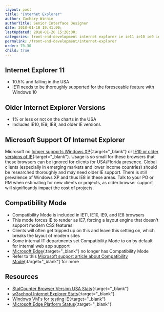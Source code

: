 ```yaml
---
layout: post
title: "Internet Explorer"
author: Zachary Winnie
authorTitle: Senior Interface Designer
date: 2018-01-10 19:41:00;
lastUpdated: 2018-01-20 15:28:00;
categories: front-end-development internet explorer ie ie11 ie10 ie9 ie8 edge browser support testing
permalink: /front-end-development/internet-explorer
order: 70.30
child: true
---
```


## Internet Explorer 11

* 10.5% and falling in the USA
* IE11 needs to be thoroughly supported for the foreseeable feature with Windows 10

## Older Internet Explorer Versions

* 1% or less or not on the charts in the USA
* Includes IE10, IE9, IE8, and older IE versions

## Microsoft Support Of Internet Explorer

Microsoft no [longer supports Windows XP](https://www.microsoft.com/en-us/windowsforbusiness/end-of-xp-support){:target="_blank"} or [IE10 or older versions of IE](https://www.microsoft.com/en-us/windowsforbusiness/end-of-ie-support){:target="_blank"}. Usage is so small for these browsers that these browsers can be ignored for clients for USA/Florida presence. Global clients (especially in emerging markets and lower income countries) should be researched thoroughly and may need older IE support. There is still prevalence of Windows XP and thus IE8 in these areas. Talk to your PO or RM when estimating for new clients or projects, as older browser support will significantly impact the cost of projects.

## Compatibility Mode

* Compatibility Mode is included in IE11, IE10, IE9, and IE8 browsers
* This mode forces IE to render as IE7, forcing a layout engine that doesn't support modern CSS features
* Clients will often get tripped up on this and leave this setting on, which breaks the layout of modern sites
* Some internal IT departments set Compatibility Mode to on by default for internal web app support
* [Microsoft Edge](https://www.microsoft.com/en-us/windows/microsoft-edge){:target="_blank"} no longer has Compatibility Mode
* Refer to this [Microsoft support article about Compatibility Mode](https://support.microsoft.com/en-us/kb/2536204){:target="_blank"} for more

## Resources

* [StatCounter Browser Version USA Stats](http://gs.statcounter.com/browser-version-market-share/all/united-states-of-america){:target="_blank"}
* [w3school Internet Explorer Stats](https://www.w3schools.com/browsers/browsers_explorer.asp){:target="_blank"}
* [Windows VM's for testing IE](https://developer.microsoft.com/en-us/microsoft-edge/tools/vms/){:target="_blank"}
* [Microsoft Edge Platform Status](https://developer.microsoft.com/en-us/microsoft-edge/platform/status/){:target="_blank"}